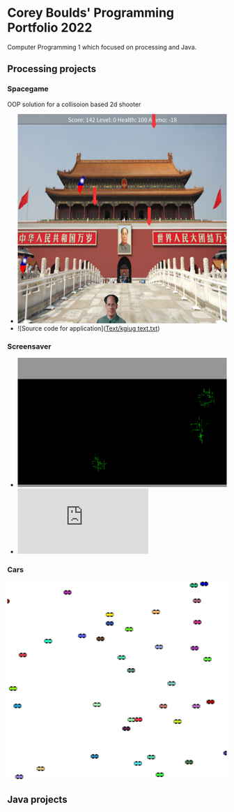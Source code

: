 # Corey Boulds' Programming Portfolio 2022
Computer Programming 1 which focused on processing and Java.

## Processing projects 


### Spacegame
OOP solution for a collisoion based 2d shooter
* ![Screen capture of running application](https://github.com/coreyboulds/programming-portfolio/blob/gh-pages/images/spacegame.png?raw=true)
* ![Source code for application]([Text/kgiug text.txt](https://github.com/coreyboulds/programming-portfolio/blob/gh-pages/Text/kgiug%20text.txt))

### Screensaver
* ![screensaver screenshot](https://github.com/coreyboulds/programming-portfolio/blob/gh-pages/images/Screen%20Shot%202022-05-27%20at%2012.11.56%20PM.png?raw=true)
* ![screensaver code](https://github.com/coreyboulds/programming-portfolio/blob/gh-pages/Text/screensaver%20code%20text.txt)

### Cars 
![cars screenshot](https://github.com/coreyboulds/programming-portfolio/blob/gh-pages/images/Screen%20Shot%202022-05-27%20at%2012.26.43%20PM.png)


## Java projects 

###


